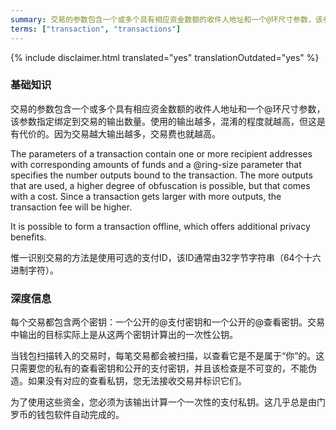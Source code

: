 ```yaml
---
summary: 交易的参数包含一个或多个具有相应资金数额的收件人地址和一个@环尺寸参数，该参数指定绑定到交易的输出数量。使用的输出越多，混淆的程度就越高，但这是有代价的。因为交易越大输出越多，交易费也就越高。
terms: ["transaction", "transactions"]
---
```


{% include disclaimer.html translated="yes" translationOutdated="yes" %}

### 基础知识

交易的参数包含一个或多个具有相应资金数额的收件人地址和一个@环尺寸参数，该参数指定绑定到交易的输出数量。使用的输出越多，混淆的程度就越高，但这是有代价的。因为交易越大输出越多，交易费也就越高。

The parameters of a transaction contain one or more recipient addresses with
corresponding amounts of funds and a @ring-size parameter that specifies the
number outputs bound to the transaction. The more outputs that are used, a
higher degree of obfuscation is possible, but that comes with a cost. Since
a transaction gets larger with more outputs, the transaction fee will be
higher.

It is possible to form a transaction offline, which offers additional
privacy benefits.

惟一识别交易的方法是使用可选的支付ID，该ID通常由32字节字符串（64个十六进制字符）。

### 深度信息

每个交易都包含两个密钥：一个公开的@支付密钥和一个公开的@查看密钥。交易中输出的目标实际上是从这两个密钥计算出的一次性公钥。

当钱包扫描转入的交易时，每笔交易都会被扫描，以查看它是不是属于“你”的。这只需要您的私有的查看密钥和公开的支付密钥，并且该检查是不可变的，不能伪造。如果没有对应的查看私钥，您无法接收交易并标识它们。

为了使用这些资金，您必须为该输出计算一个一次性的支付私钥。这几乎总是由门罗币的钱包软件自动完成的。
